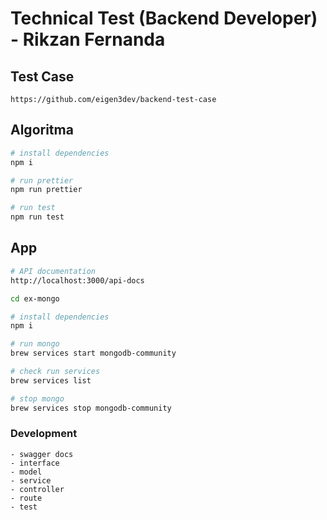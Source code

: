 # Technical Test (Backend Developer) - Rikzan Fernanda

## Test Case
```
https://github.com/eigen3dev/backend-test-case
```

## Algoritma
```sh
# install dependencies
npm i

# run prettier
npm run prettier

# run test
npm run test
```

## App
```sh
# API documentation
http://localhost:3000/api-docs
```

```sh
cd ex-mongo

# install dependencies
npm i

# run mongo
brew services start mongodb-community

# check run services
brew services list

# stop mongo
brew services stop mongodb-community
```

### Development
```
- swagger docs
- interface
- model
- service
- controller
- route
- test
```